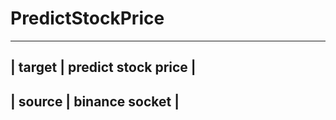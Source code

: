 # PredictStockPrice
--------------------------------
| target | predict stock price |
--------------------------------
| source | binance socket      |
--------------------------------
